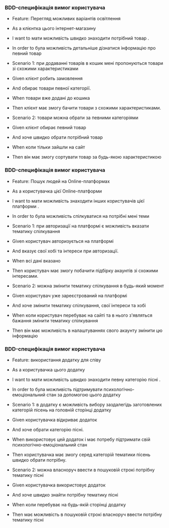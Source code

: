 ### BDD-специфікація вимог користувача
+ Feature: Перегляд можливих варіантів освітлення
+ As a клієнтка цього інтернет-магазину
+ I want to мати можливість швидко знаходити потрібний товар .
+ In order to була можливість детальніше дізнатися інформацію про певний товар
+ Scenario 1: при додаванні товарів в кошик мені пропонуються товари зі схожими характеристиками
+ Given клієнт робить замовлення
+ And обирає товари певної категорії.
+ When товари вже додані до кошика
+ Then клієнт має змогу бачити товари з схожими характеристиками.

+ Scenario 2: товари можна обрати за певними категоріями
+ Given клієнт обирає певний товар
+ And хоче швидко обрати потрібний товар
+ When коли тільки зайшли на сайт
+ Then він має змогу сортувати товар за будь-якою характеристикою


### BDD-специфікація вимог користувача
+ Feature: Пошук людей на Online-платформах
+ As a користувачка цієї Online-платформи
+ I want to мати можливість знаходити інших користувачів цієї платформи .
+ In order to була можливість спілкуватися на потрібні мені теми
+ Scenario 1: при авторизації на платформі є можливість вказати тематику спілкування
+ Given користувач авторизується на платформі
+ And вказує свої хобі та інтереси при авторизації.
+ When всі дані вказано
+ Then користувач має змогу побачити підбірку акаунтів зі схожими інтересами.


+ Scenario 2: можна змінити тематику спілкування в будь-який момент
+ Given користувач уже зареєстрований на платформі
+ And хоче змінити тематику спілкування, свої інтереси та хобі
+ When коли користувач перебуває на сайті та в нього з'являться бажання змінити тематику спілкування
+ Then він має можливість в налаштуваннях свого акаунту змінити цю інформацію

### BDD-специфікація вимог користувача
+ Feature: використання додатку для співу
+ As a користувачка цього додатку
+ I want to мати можливість швидко знаходити певну категорію пісні .
+ In order to була можливість підтримувати психологічно-емоціональний стан за допомогою цього додатку
+ Scenario 1: в додатку є можливість вибору заздалегідь заготовлених категорій пісень на головній сторінці додатку
+ Given користувачка відкриває додаток
+ And хоче обрати категорію пісні.
+ When використовує цей додаток і має потребу підтримати свій психологічно-емоціональний стан
+ Then користувачка має змогу серед категорій тематики пісень швидко обрати потрібну.

+ Scenario 2: можна власноруч ввести в пошуковій строкі потрібну тематику пісні
+ Given користувачка використовує додаток
+ And хоче швидко знайти потрібну тематику пісні
+ When коли перебуває на будь-якій сторінці додатку
+ Then  має можливість в пошуковій строкі власноруч ввести потрібну тематику пісні
